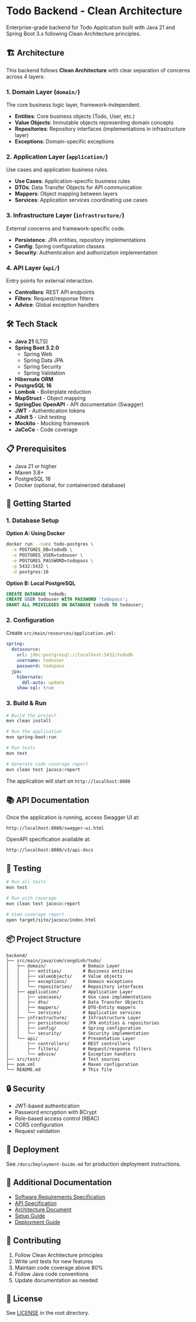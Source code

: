 # Todo Backend - Clean Architecture

Enterprise-grade backend for Todo Application built with Java 21 and Spring Boot 3.x following Clean Architecture principles.

## 🏗️ Architecture

This backend follows **Clean Architecture** with clear separation of concerns across 4 layers:

### 1. Domain Layer (`domain/`)
The core business logic layer, framework-independent.
- **Entities**: Core business objects (Todo, User, etc.)
- **Value Objects**: Immutable objects representing domain concepts
- **Repositories**: Repository interfaces (implementations in infrastructure layer)
- **Exceptions**: Domain-specific exceptions

### 2. Application Layer (`application/`)
Use cases and application business rules.
- **Use Cases**: Application-specific business rules
- **DTOs**: Data Transfer Objects for API communication
- **Mappers**: Object mapping between layers
- **Services**: Application services coordinating use cases

### 3. Infrastructure Layer (`infrastructure/`)
External concerns and framework-specific code.
- **Persistence**: JPA entities, repository implementations
- **Config**: Spring configuration classes
- **Security**: Authentication and authorization implementation

### 4. API Layer (`api/`)
Entry points for external interaction.
- **Controllers**: REST API endpoints
- **Filters**: Request/response filters
- **Advice**: Global exception handlers

## 🛠️ Tech Stack

- **Java 21** (LTS)
- **Spring Boot 3.2.0**
  - Spring Web
  - Spring Data JPA
  - Spring Security
  - Spring Validation
- **Hibernate ORM**
- **PostgreSQL 16**
- **Lombok** - Boilerplate reduction
- **MapStruct** - Object mapping
- **SpringDoc OpenAPI** - API documentation (Swagger)
- **JWT** - Authentication tokens
- **JUnit 5** - Unit testing
- **Mockito** - Mocking framework
- **JaCoCo** - Code coverage

## 📋 Prerequisites

- Java 21 or higher
- Maven 3.8+
- PostgreSQL 16
- Docker (optional, for containerized database)

## 🚀 Getting Started

### 1. Database Setup

**Option A: Using Docker**
```bash
docker run --name todo-postgres \
  -e POSTGRES_DB=tododb \
  -e POSTGRES_USER=todouser \
  -e POSTGRES_PASSWORD=todopass \
  -p 5432:5432 \
  -d postgres:16
```

**Option B: Local PostgreSQL**
```sql
CREATE DATABASE tododb;
CREATE USER todouser WITH PASSWORD 'todopass';
GRANT ALL PRIVILEGES ON DATABASE tododb TO todouser;
```

### 2. Configuration

Create `src/main/resources/application.yml`:
```yaml
spring:
  datasource:
    url: jdbc:postgresql://localhost:5432/tododb
    username: todouser
    password: todopass
  jpa:
    hibernate:
      ddl-auto: update
    show-sql: true
```

### 3. Build & Run

```bash
# Build the project
mvn clean install

# Run the application
mvn spring-boot:run

# Run tests
mvn test

# Generate code coverage report
mvn clean test jacoco:report
```

The application will start on `http://localhost:8080`

## 📚 API Documentation

Once the application is running, access Swagger UI at:
```
http://localhost:8080/swagger-ui.html
```

OpenAPI specification available at:
```
http://localhost:8080/v3/api-docs
```

## 🧪 Testing

```bash
# Run all tests
mvn test

# Run with coverage
mvn clean test jacoco:report

# View coverage report
open target/site/jacoco/index.html
```

## 📦 Project Structure

```
backend/
├── src/main/java/com/congdinh/todo/
│   ├── domain/              # Domain Layer
│   │   ├── entities/        # Business entities
│   │   ├── valueobjects/    # Value objects
│   │   ├── exceptions/      # Domain exceptions
│   │   └── repositories/    # Repository interfaces
│   ├── application/         # Application Layer
│   │   ├── usecases/        # Use case implementations
│   │   ├── dto/             # Data Transfer Objects
│   │   ├── mappers/         # DTO-Entity mappers
│   │   └── services/        # Application services
│   ├── infrastructure/      # Infrastructure Layer
│   │   ├── persistence/     # JPA entities & repositories
│   │   ├── config/          # Spring configuration
│   │   └── security/        # Security implementation
│   └── api/                 # Presentation Layer
│       ├── controllers/     # REST controllers
│       ├── filters/         # Request/response filters
│       └── advice/          # Exception handlers
├── src/test/                # Test sources
├── pom.xml                  # Maven configuration
└── README.md                # This file
```

## 🔒 Security

- JWT-based authentication
- Password encryption with BCrypt
- Role-based access control (RBAC)
- CORS configuration
- Request validation

## 🚀 Deployment

See `/docs/Deployment-Guide.md` for production deployment instructions.

## 📖 Additional Documentation

- [Software Requirements Specification](/docs/SRS.md)
- [API Specification](/docs/API-Spec.md)
- [Architecture Document](/docs/Architecture.md)
- [Setup Guide](/docs/Setup-Guide.md)
- [Deployment Guide](/docs/Deployment-Guide.md)

## 🤝 Contributing

1. Follow Clean Architecture principles
2. Write unit tests for new features
3. Maintain code coverage above 80%
4. Follow Java code conventions
5. Update documentation as needed

## 📝 License

See [LICENSE](/LICENSE) in the root directory.
